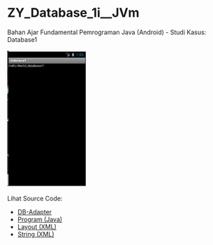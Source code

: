 # ZY_Database_1i__JVm
Bahan Ajar Fundamental Pemrograman Java (Android) - Studi Kasus: Database1<br><br>
<img src="https://github.com/RizkyKhapidsyah/ZY_Database_1i__JVm/blob/main/database1i/result/001.PNG" height=310px width=180px><br><br>
Lihat Source Code:<br>
- <a href="https://github.com/RizkyKhapidsyah/ZY_Database_1i__JVm/blob/main/database1i/src/com/wilis/database1/DBAdapter.java">DB-Adapter</a><br>
- <a href="https://github.com/RizkyKhapidsyah/ZY_Database_1i__JVm/blob/main/database1i/src/com/wilis/database1/database1.java">Program (Java)</a><br>
- <a href="https://github.com/RizkyKhapidsyah/ZY_Database_1i__JVm/blob/main/database1i/res/layout/main.xml">Layout (XML)</a><br>
- <a href="https://github.com/RizkyKhapidsyah/ZY_Database_1i__JVm/blob/main/database1i/res/values/strings.xml">String (XML)</a>
